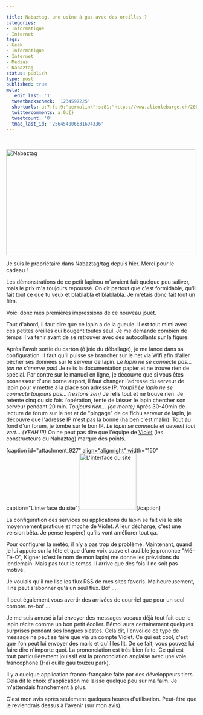 ```yaml
---

title: Nabaztag, une usine à gaz avec des oreilles ?
categories:
- Informatique
- Internet
tags:
- Geek
- Informatique
- Internet
- Médias
- Nabaztag
status: publish
type: post
published: true
meta:
  _edit_last: '1'
  tweetbackscheck: '1234597225'
  shorturls: a:7:{s:9:"permalink";s:81:"https://www.alienlebarge.ch/2008/12/23/nabaztag-une-usine-a-gaz-avec-des-oreilles/";s:7:"tinyurl";s:25:"https://tinyurl.com/c7lmlh";s:4:"isgd";s:17:"https://is.gd/ikhW";s:5:"bitly";s:18:"https://bit.ly/Tafe";s:5:"snipr";s:22:"https://snipr.com/b9xy9";s:5:"snurl";s:22:"https://snurl.com/b9xy9";s:7:"snipurl";s:24:"https://snipurl.com/b9xy9";}
  twittercomments: a:0:{}
  tweetcount: '0'
  tmac_last_id: '256454006631694336'
---
```

 

<img class="alignnone size-full wp-image-926" title="Nabaztag" src="https://dlgjp9x71cipk.cloudfront.net/2008/12/181044383_5a4ab3b17e.jpg" alt="Nabaztag" width="500" height="281" />

Je suis le propriétaire dans Nabaztag/tag depuis hier. Merci pour le cadeau !

Les démonstrations de ce petit lapinou m'avaient fait quelque peu saliver, mais le prix m'a toujours repoussé. On dit partout que c'est formidable, qu'il fait tout ce que tu veux et blablabla et blablabla. Je m'étais donc fait tout un film.

Voici donc mes premières impressions de ce nouveau jouet.

<!--more-->

Tout d'abord, il faut dire que ce lapin a de la gueule. Il est tout mimi avec ces petites oreilles qui bougent toutes seul. Je me demande combien de temps il va tenir avant de se retrouver avec des autocollants sur la figure.

Après l'avoir sortie du carton (ô joie du déballage), je me lance dans sa configuration. Il faut qu'il puisse se brancher sur le net via Wifi afin d'aller pêcher ses données sur le serveur de lapin.<span>
</span><em>Le lapin ne se connecte pas... (on ne s’énerve pas)</em><span>
</span>Je relis la documentation papier et ne trouve rien de spécial. Par contre sur le manuel en ligne, je découvre que si vous êtes possesseur d'une borne airport, il faut changer l'adresse du serveur de lapin pour y mettre à la place son adresse IP. Youpi !<span>
</span><em>Le lapin ne se connecte toujours pas... (restons zen)</em><span>
</span>Je relis tout et ne trouve rien. Je retente cinq ou six fois l'opération, tente de laisser le lapin chercher son serveur pendant 20 min.<span>
</span><em>Toujours rien... (ça monte)</em><span>
</span>Après 30-40min de lecture de forum sur le net et de "pingage" de ce fichu serveur de lapin, je découvre que l'adresse IP n'est pas la bonne (ha ben c'est malin). Tout au fond d'un forum, je tombe sur le bon IP.<span>
</span><em>Le lapin se connecte et devient tout vert... (YEAH !!!)</em><span>
</span>On ne peut pas dire que l'équipe de <a title="Le site de Violet" href="https://www.violet.net">Violet</a> (les constructeurs du Nabaztag) marque des points.

[caption id="attachment_927" align="alignright" width="150" caption="L&#39;interface du site"]<a href="https://dlgjp9x71cipk.cloudfront.net/2008/12/violet.png"><img class="size-thumbnail wp-image-927 " title="Violet" src="https://dlgjp9x71cipk.cloudfront.net/2008/12/violet-150x150.png" alt="L'interface du site" width="150" height="150" /></a>[/caption]

La configuration des services ou applications du lapin se fait via le site moyennement pratique et moche de Violet. À leur décharge, c'est une version bêta. Je pense (espère) qu'ils vont améliorer tout ça.

Pour configurer la météo, il n’y a pas trop de problème. Maintenant, quand je lui appuie sur la tête et que d'une voix suave et audible je prononce "Mé-Té-O", Kigner (c'est le nom de mon lapin) me donne les prévisions du lendemain. Mais pas tout le temps. Il arrive que des fois il ne soit pas motivé.

Je voulais qu'il me lise les flux RSS de mes sites favoris. Malheureusement, il ne peut s'abonner qu'à un seul flux. Bof ...

Il peut également vous avertir des arrivées de courriel que pour un seul compte. re-bof ...

Je me suis amusé à lui envoyer des messages vocaux déjà tout fait que le lapin récite comme un bon petit écolier. Bémol aura certainement quelques surprises pendant ses longues siestes.<span>
</span>Cela dit, l'envoi de ce type de message ne peut se faire que via un compte Violet.<span>
</span>Ce qui est cool, c'est que l'on peut lui envoyer des mails et qu'il les lit. De ce fait, vous pouvez lui faire dire n'importe quoi. La prononciation est très bien faite. Ce qui est tout particulièrement jouissif est la prononciation anglaise avec une voie francophone (Haï ouille gau touzeu park).

Il y a quelque application franco-française faite par des développeurs tiers. Cela dit le choix d'application me laisse quelque peu sur ma faim. Je m'attendais franchement à plus.

C'est mon avis après seulement quelques heures d'utilisation. Peut-être que je reviendrais dessus à l'avenir (sur mon avis).
